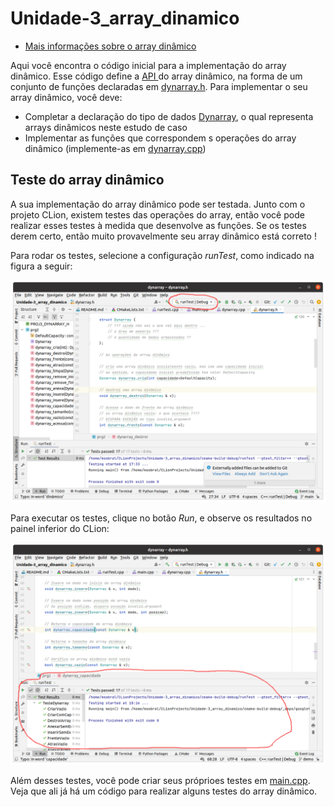 # Unidade-3_array_dinamico

* [Mais informações sobre o array dinâmico](https://moodle.ifsc.edu.br/mod/book/view.php?id=650470&chapterid=110230)

Aqui você encontra o código inicial para a implementação do array dinâmico. Esse código define a [API ](https://pt.wikipedia.org/wiki/Interface_de_programa%C3%A7%C3%A3o_de_aplica%C3%A7%C3%B5es) do array dinâmico, na forma de um conjunto de funções declaradas em [dynarray.h](/dynarray.h). Para implementar o seu array dinâmico, você deve:
* Completar a declaração do tipo de dados [Dynarray](https://github.com/IFSC-Engtelecom-Prg2/Unidade-3_array_dinamico/blob/b1de7b1991ea3a4570d4cc3a89e4946139823564/dynarray.h#L15), o qual representa arrays dinâmicos neste estudo de caso
* Implementar as funções que correspondem s operações do array dinâmico (implemente-as em [dynarray.cpp](/dynarray.cpp))

## Teste do array dinâmico

A sua implementação do array dinâmico pode ser testada. Junto com o projeto CLion, existem testes das operações do array, então você pode realizar esses testes à medida que desenvolve as funções. Se os testes derem certo, então muito provavelmente seu array dinâmico está correto !

Para rodar os testes, selecione a configuração _runTest_, como indicado na figura a seguir:

![Selecionando configuração runTest](pics/clion-dynarray-config.png)

Para executar os testes, clique no botão _Run_, e observe os resultados no painel inferior do CLion:

![Execução dos testes](pics/clion-dynarray-exec-ok.png)

Além desses testes, você pode criar seus próprioes testes em [main.cpp](/main.cpp). Veja que ali já há um código para realizar alguns testes do array dinâmico.
